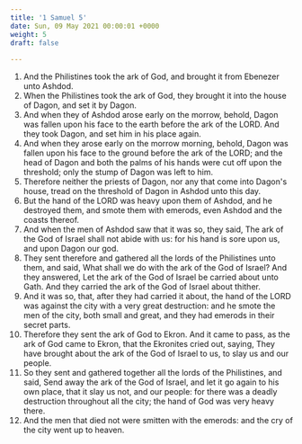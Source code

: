 ```yaml
---
title: '1 Samuel 5'
date: Sun, 09 May 2021 00:00:01 +0000
weight: 5
draft: false
  
---
```


1. And the Philistines took the ark of God, and brought it from Ebenezer unto Ashdod.
2. When the Philistines took the ark of God, they brought it into the house of Dagon, and set it by Dagon.
3. And when they of Ashdod arose early on the morrow, behold, Dagon was fallen upon his face to the earth before the ark of the LORD. And they took Dagon, and set him in his place again.
4. And when they arose early on the morrow morning, behold, Dagon was fallen upon his face to the ground before the ark of the LORD; and the head of Dagon and both the palms of his hands were cut off upon the threshold; only the stump of Dagon was left to him.
5. Therefore neither the priests of Dagon, nor any that come into Dagon's house, tread on the threshold of Dagon in Ashdod unto this day.
6. But the hand of the LORD was heavy upon them of Ashdod, and he destroyed them, and smote them with emerods, even Ashdod and the coasts thereof.
7. And when the men of Ashdod saw that it was so, they said, The ark of the God of Israel shall not abide with us: for his hand is sore upon us, and upon Dagon our god.
8. They sent therefore and gathered all the lords of the Philistines unto them, and said, What shall we do with the ark of the God of Israel? And they answered, Let the ark of the God of Israel be carried about unto Gath. And they carried the ark of the God of Israel about thither.
9. And it was so, that, after they had carried it about, the hand of the LORD was against the city with a very great destruction: and he smote the men of the city, both small and great, and they had emerods in their secret parts.
10. Therefore they sent the ark of God to Ekron. And it came to pass, as the ark of God came to Ekron, that the Ekronites cried out, saying, They have brought about the ark of the God of Israel to us, to slay us and our people.
11. So they sent and gathered together all the lords of the Philistines, and said, Send away the ark of the God of Israel, and let it go again to his own place, that it slay us not, and our people: for there was a deadly destruction throughout all the city; the hand of God was very heavy there.
12. And the men that died not were smitten with the emerods: and the cry of the city went up to heaven.

